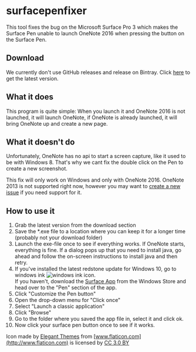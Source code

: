 # surfacepenfixer
This tool fixes the bug on the Microsoft Surface Pro 3 which makes the Surface Pen unable to launch OneNote 2016 when pressing the button on the Surface Pen.

## Download
We currently don't use GitHub releases and release on Bintray. Click [here](https://bintray.com/vatbub/fokprojectsReleases/surfacePenFixer#downloads) to get the latest version.

## What it does
This program is quite simple: When you launch it and OneNote 2016 is not launched, it will launch OneNote, if OneNote is already launched, it will bring OneNote up and create a new page.

## What it doesn't do
Unfortunately, OneNote has no api to start a screen capture, like it used to be with Windows 8. That's why we cant fix the double click on the Pen to create a new screenshot.

This fix will only work on Windows and only with OneNote 2016. OneNote 2013 is not supported right now, however you may want to [create a new issue](https://github.com/vatbub/surfacepenfixer/issues/new) if you need support for it.

## How to use it
1. Grab the latest version from the download section
2. Save the *.exe file to a location where you can keep it for a longer time (probably not your download folder)
3. Launch the exe-file once to see if everything works. If OneNote starts, everything is fine. If a dialog pops up that you need to install java, go ahead and follow the on-screen instructions to install java and then retry.
4. If you've installed the latest redstone update for Windows 10, go to windows ink ![windows ink icon](https://cdn.rawgit.com/vatbub/surfacepenfixer/master/readmeImages/WindowsInk.PNG).  
If you haven't, download the [Surface App](https://www.microsoft.com/de-de/store/p/surface/9wzdncrfjb8p) from the Windows Store and head over to the "Pen" section of the app.
5. Click "Customize the Pen button"
6. Open the drop-down menu for "Click once"
7. Select "Launch a classic application"
8. Click "Browse"
9. Go to the folder where you saved the app file in, select it and click ok.
10. Now click your surface pen button once to see if it works.

Icon made by [Elegant Themes](http://www.flaticon.com/authors/elegant-themes) from [www.flaticon.com](http://www.flaticon.com) is licensed by [CC 3.0 BY](http://creativecommons.org/licenses/by/3.0/)
